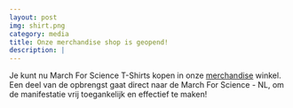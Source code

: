 ```yaml
---
layout: post
img: shirt.png
category: media
title: Onze merchandise shop is geopend!
description: |
---
```

  Je kunt nu March For Science T-Shirts kopen in onze [merchandise](https://shop.spreadshirt.nl/ScienceMarchNL) winkel. Een deel van de opbrengst gaat direct naar de March For Science - NL, om de manifestatie vrij toegankelijk en effectief te maken!
